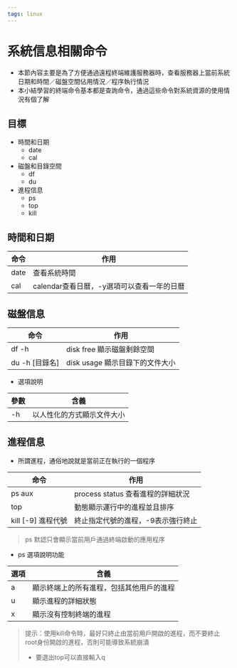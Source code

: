 ```yaml
---
tags: linux
---
```

# 系統信息相關命令

- 本節內容主要是為了方便通過遠程終端維護服務器時，查看服務器上當前系統日期和時間／磁盤空間佔用情況／程序執行情況
- 本小結學習的終端命令基本都是查詢命令，通過這些命令對系統資源的使用情況有個了解

## 目標
- 時間和日期
    - date
    - cal
- 磁盤和目錄空間
    - df
    - du
- 進程信息
    - ps
    - top
    - kill

## 時間和日期
命令	|作用
--|--|
date	|查看系統時間
cal	|calendar查看日曆，-y選項可以查看一年的日曆

## 磁盤信息
命令	|作用
--|--|
df -h	|disk free 顯示磁盤剩餘空間
du -h [目錄名]	|disk usage 顯示目錄下的文件大小
- 選項說明

參數|	含義
--|--|
-h	|以人性化的方式顯示文件大小

## 進程信息
- 所謂進程，通俗地說就是當前正在執行的一個程序

命令|	作用
--|--|
ps aux|	process status 查看進程的詳細狀況
top|	動態顯示運行中的進程並且排序
kill [-9] 進程代號	|終止指定代號的進程，-9表示強行終止

>ps 默認只會顯示當前用戶通過終端啟動的應用程序

- ps 選項說明功能

選項|	含義
--|--|
a	|顯示終端上的所有進程，包括其他用戶的進程
u	|顯示進程的詳細狀態
x	|顯示沒有控制終端的進程

>提示：使用kill命令時，最好只終止由當前用戶開啟的進程，而不要終止root身份開啟的進程，否則可能導致系統崩潰
>- 要退出top可以直接輸入q